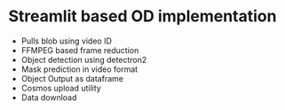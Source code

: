 # Streamlit based OD implementation
* Pulls blob using video ID
* FFMPEG based frame reduction
* Object detection using detectron2
* Mask prediction in video format
* Object Output as dataframe
* Cosmos upload utility
* Data download

